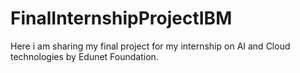 # FinalInternshipProjectIBM
Here i am sharing my final project for my internship on AI and Cloud technologies by Edunet Foundation.
